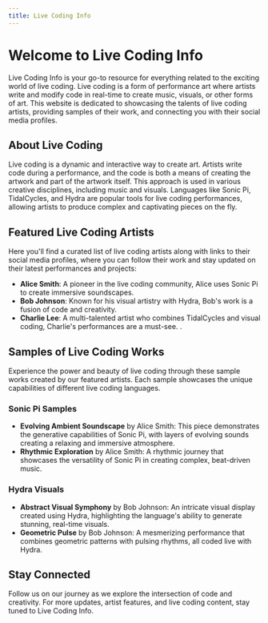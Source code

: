 ```yaml
---
title: Live Coding Info
---
```


# Welcome to Live Coding Info

Live Coding Info is your go-to resource for everything related to the exciting world of live coding. Live coding is a form of performance art where artists write and modify code in real-time to create music, visuals, or other forms of art. This website is dedicated to showcasing the talents of live coding artists, providing samples of their work, and connecting you with their social media profiles.

## About Live Coding

Live coding is a dynamic and interactive way to create art. Artists write code during a performance, and the code is both a means of creating the artwork and part of the artwork itself. This approach is used in various creative disciplines, including music and visuals. Languages like Sonic Pi, TidalCycles, and Hydra are popular tools for live coding performances, allowing artists to produce complex and captivating pieces on the fly.

## Featured Live Coding Artists

Here you'll find a curated list of live coding artists along with links to their social media profiles, where you can follow their work and stay updated on their latest performances and projects:

 <!-- Boilerplate descriptions, these artists dont exist -->

- **Alice Smith**: A pioneer in the live coding community, Alice uses Sonic Pi to create immersive soundscapes. 
- **Bob Johnson**: Known for his visual artistry with Hydra, Bob's work is a fusion of code and creativity. 
- **Charlie Lee**: A multi-talented artist who combines TidalCycles and visual coding, Charlie's performances are a must-see. .

## Samples of Live Coding Works

Experience the power and beauty of live coding through these sample works created by our featured artists. Each sample showcases the unique capabilities of different live coding languages.

### Sonic Pi Samples

- **Evolving Ambient Soundscape** by Alice Smith: This piece demonstrates the generative capabilities of Sonic Pi, with layers of evolving sounds creating a relaxing and immersive atmosphere.
- **Rhythmic Exploration** by Alice Smith: A rhythmic journey that showcases the versatility of Sonic Pi in creating complex, beat-driven music.

### Hydra Visuals

- **Abstract Visual Symphony** by Bob Johnson: An intricate visual display created using Hydra, highlighting the language's ability to generate stunning, real-time visuals.
- **Geometric Pulse** by Bob Johnson: A mesmerizing performance that combines geometric patterns with pulsing rhythms, all coded live with Hydra.

## Stay Connected

Follow us on our journey as we explore the intersection of code and creativity. For more updates, artist features, and live coding content, stay tuned to Live Coding Info.

